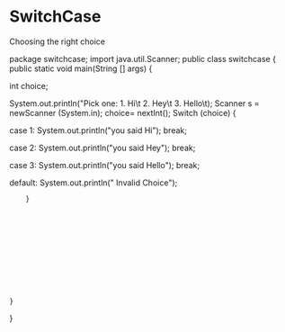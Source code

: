 # SwitchCase
Choosing the right choice

package switchcase;
import java.util.Scanner;
public class switchcase {
public static void main(String [] args) {

int choice;

System.out.println("Pick one: 1. Hi\t 2. Hey\t 3. Hello\t);
Scanner s = newScanner (System.in);
choice= nextInt();
Switch (choice)  {


case 1: System.out.println("you said Hi");
       break;

case 2: System.out.println("you said Hey");
       break;

case 3: System.out.println("you said Hello");
       break;

default: System.out.println(" Invalid Choice");
       
        }












    }
}

